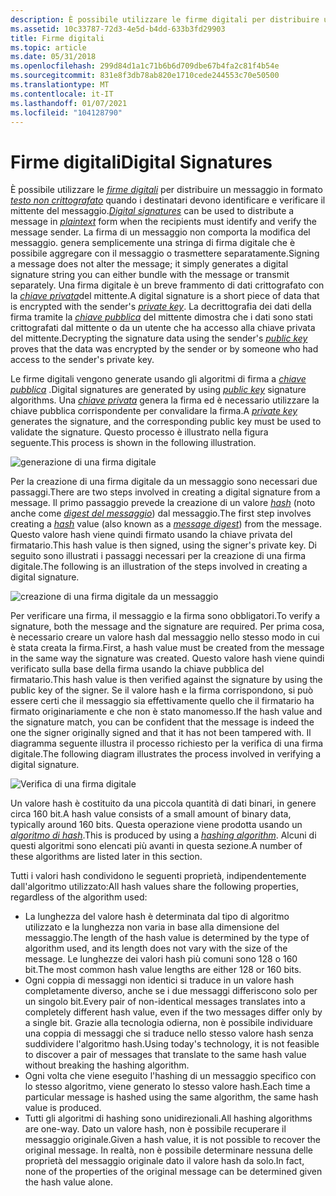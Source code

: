 ```yaml
---
description: È possibile utilizzare le firme digitali per distribuire un messaggio in formato testo non crittografato quando i destinatari devono identificare e verificare il mittente del messaggio.
ms.assetid: 10c33787-72d3-4e5d-b4dd-633b3fd29903
title: Firme digitali
ms.topic: article
ms.date: 05/31/2018
ms.openlocfilehash: 299d84d1a1c71b6b6d709dbe67b4fa2c81f4b54e
ms.sourcegitcommit: 831e8f3db78ab820e1710cede244553c70e50500
ms.translationtype: MT
ms.contentlocale: it-IT
ms.lasthandoff: 01/07/2021
ms.locfileid: "104128790"
---
```

# <a name="digital-signatures"></a><span data-ttu-id="244dc-103">Firme digitali</span><span class="sxs-lookup"><span data-stu-id="244dc-103">Digital Signatures</span></span>

<span data-ttu-id="244dc-104">È possibile utilizzare le [*firme digitali*](../secgloss/d-gly.md) per distribuire un messaggio in formato [*testo non crittografato*](../secgloss/p-gly.md) quando i destinatari devono identificare e verificare il mittente del messaggio.</span><span class="sxs-lookup"><span data-stu-id="244dc-104">[*Digital signatures*](../secgloss/d-gly.md) can be used to distribute a message in [*plaintext*](../secgloss/p-gly.md) form when the recipients must identify and verify the message sender.</span></span> <span data-ttu-id="244dc-105">La firma di un messaggio non comporta la modifica del messaggio. genera semplicemente una stringa di firma digitale che è possibile aggregare con il messaggio o trasmettere separatamente.</span><span class="sxs-lookup"><span data-stu-id="244dc-105">Signing a message does not alter the message; it simply generates a digital signature string you can either bundle with the message or transmit separately.</span></span> <span data-ttu-id="244dc-106">Una firma digitale è un breve frammento di dati crittografato con la [*chiave privata*](../secgloss/p-gly.md)del mittente.</span><span class="sxs-lookup"><span data-stu-id="244dc-106">A digital signature is a short piece of data that is encrypted with the sender's [*private key*](../secgloss/p-gly.md).</span></span> <span data-ttu-id="244dc-107">La decrittografia dei dati della firma tramite la [*chiave pubblica*](../secgloss/p-gly.md) del mittente dimostra che i dati sono stati crittografati dal mittente o da un utente che ha accesso alla chiave privata del mittente.</span><span class="sxs-lookup"><span data-stu-id="244dc-107">Decrypting the signature data using the sender's [*public key*](../secgloss/p-gly.md) proves that the data was encrypted by the sender or by someone who had access to the sender's private key.</span></span>

<span data-ttu-id="244dc-108">Le firme digitali vengono generate usando gli algoritmi di firma a [*chiave pubblica*](../secgloss/p-gly.md) .</span><span class="sxs-lookup"><span data-stu-id="244dc-108">Digital signatures are generated by using [*public key*](../secgloss/p-gly.md) signature algorithms.</span></span> <span data-ttu-id="244dc-109">Una [*chiave privata*](../secgloss/p-gly.md) genera la firma ed è necessario utilizzare la chiave pubblica corrispondente per convalidare la firma.</span><span class="sxs-lookup"><span data-stu-id="244dc-109">A [*private key*](../secgloss/p-gly.md) generates the signature, and the corresponding public key must be used to validate the signature.</span></span> <span data-ttu-id="244dc-110">Questo processo è illustrato nella figura seguente.</span><span class="sxs-lookup"><span data-stu-id="244dc-110">This process is shown in the following illustration.</span></span>

![generazione di una firma digitale](images/capi02.png)

<span data-ttu-id="244dc-112">Per la creazione di una firma digitale da un messaggio sono necessari due passaggi.</span><span class="sxs-lookup"><span data-stu-id="244dc-112">There are two steps involved in creating a digital signature from a message.</span></span> <span data-ttu-id="244dc-113">Il primo passaggio prevede la creazione di un valore [*hash*](../secgloss/h-gly.md) (noto anche come [*digest del messaggio*](../secgloss/m-gly.md)) dal messaggio.</span><span class="sxs-lookup"><span data-stu-id="244dc-113">The first step involves creating a [*hash*](../secgloss/h-gly.md) value (also known as a [*message digest*](../secgloss/m-gly.md)) from the message.</span></span> <span data-ttu-id="244dc-114">Questo valore hash viene quindi firmato usando la chiave privata del firmatario.</span><span class="sxs-lookup"><span data-stu-id="244dc-114">This hash value is then signed, using the signer's private key.</span></span> <span data-ttu-id="244dc-115">Di seguito sono illustrati i passaggi necessari per la creazione di una firma digitale.</span><span class="sxs-lookup"><span data-stu-id="244dc-115">The following is an illustration of the steps involved in creating a digital signature.</span></span>

![creazione di una firma digitale da un messaggio](images/capi06.png)

<span data-ttu-id="244dc-117">Per verificare una firma, il messaggio e la firma sono obbligatori.</span><span class="sxs-lookup"><span data-stu-id="244dc-117">To verify a signature, both the message and the signature are required.</span></span> <span data-ttu-id="244dc-118">Per prima cosa, è necessario creare un valore hash dal messaggio nello stesso modo in cui è stata creata la firma.</span><span class="sxs-lookup"><span data-stu-id="244dc-118">First, a hash value must be created from the message in the same way the signature was created.</span></span> <span data-ttu-id="244dc-119">Questo valore hash viene quindi verificato sulla base della firma usando la chiave pubblica del firmatario.</span><span class="sxs-lookup"><span data-stu-id="244dc-119">This hash value is then verified against the signature by using the public key of the signer.</span></span> <span data-ttu-id="244dc-120">Se il valore hash e la firma corrispondono, si può essere certi che il messaggio sia effettivamente quello che il firmatario ha firmato originariamente e che non è stato manomesso.</span><span class="sxs-lookup"><span data-stu-id="244dc-120">If the hash value and the signature match, you can be confident that the message is indeed the one the signer originally signed and that it has not been tampered with.</span></span> <span data-ttu-id="244dc-121">Il diagramma seguente illustra il processo richiesto per la verifica di una firma digitale.</span><span class="sxs-lookup"><span data-stu-id="244dc-121">The following diagram illustrates the process involved in verifying a digital signature.</span></span>

![Verifica di una firma digitale](images/capi07.png)

<span data-ttu-id="244dc-123">Un valore hash è costituito da una piccola quantità di dati binari, in genere circa 160 bit.</span><span class="sxs-lookup"><span data-stu-id="244dc-123">A hash value consists of a small amount of binary data, typically around 160 bits.</span></span> <span data-ttu-id="244dc-124">Questa operazione viene prodotta usando un [*algoritmo di hash*](../secgloss/h-gly.md).</span><span class="sxs-lookup"><span data-stu-id="244dc-124">This is produced by using a [*hashing algorithm*](../secgloss/h-gly.md).</span></span> <span data-ttu-id="244dc-125">Alcuni di questi algoritmi sono elencati più avanti in questa sezione.</span><span class="sxs-lookup"><span data-stu-id="244dc-125">A number of these algorithms are listed later in this section.</span></span>

<span data-ttu-id="244dc-126">Tutti i valori hash condividono le seguenti proprietà, indipendentemente dall'algoritmo utilizzato:</span><span class="sxs-lookup"><span data-stu-id="244dc-126">All hash values share the following properties, regardless of the algorithm used:</span></span>

-   <span data-ttu-id="244dc-127">La lunghezza del valore hash è determinata dal tipo di algoritmo utilizzato e la lunghezza non varia in base alla dimensione del messaggio.</span><span class="sxs-lookup"><span data-stu-id="244dc-127">The length of the hash value is determined by the type of algorithm used, and its length does not vary with the size of the message.</span></span> <span data-ttu-id="244dc-128">Le lunghezze dei valori hash più comuni sono 128 o 160 bit.</span><span class="sxs-lookup"><span data-stu-id="244dc-128">The most common hash value lengths are either 128 or 160 bits.</span></span>
-   <span data-ttu-id="244dc-129">Ogni coppia di messaggi non identici si traduce in un valore hash completamente diverso, anche se i due messaggi differiscono solo per un singolo bit.</span><span class="sxs-lookup"><span data-stu-id="244dc-129">Every pair of non-identical messages translates into a completely different hash value, even if the two messages differ only by a single bit.</span></span> <span data-ttu-id="244dc-130">Grazie alla tecnologia odierna, non è possibile individuare una coppia di messaggi che si traduce nello stesso valore hash senza suddividere l'algoritmo hash.</span><span class="sxs-lookup"><span data-stu-id="244dc-130">Using today's technology, it is not feasible to discover a pair of messages that translate to the same hash value without breaking the hashing algorithm.</span></span>
-   <span data-ttu-id="244dc-131">Ogni volta che viene eseguito l'hashing di un messaggio specifico con lo stesso algoritmo, viene generato lo stesso valore hash.</span><span class="sxs-lookup"><span data-stu-id="244dc-131">Each time a particular message is hashed using the same algorithm, the same hash value is produced.</span></span>
-   <span data-ttu-id="244dc-132">Tutti gli algoritmi di hashing sono unidirezionali.</span><span class="sxs-lookup"><span data-stu-id="244dc-132">All hashing algorithms are one-way.</span></span> <span data-ttu-id="244dc-133">Dato un valore hash, non è possibile recuperare il messaggio originale.</span><span class="sxs-lookup"><span data-stu-id="244dc-133">Given a hash value, it is not possible to recover the original message.</span></span> <span data-ttu-id="244dc-134">In realtà, non è possibile determinare nessuna delle proprietà del messaggio originale dato il valore hash da solo.</span><span class="sxs-lookup"><span data-stu-id="244dc-134">In fact, none of the properties of the original message can be determined given the hash value alone.</span></span>

 

 
